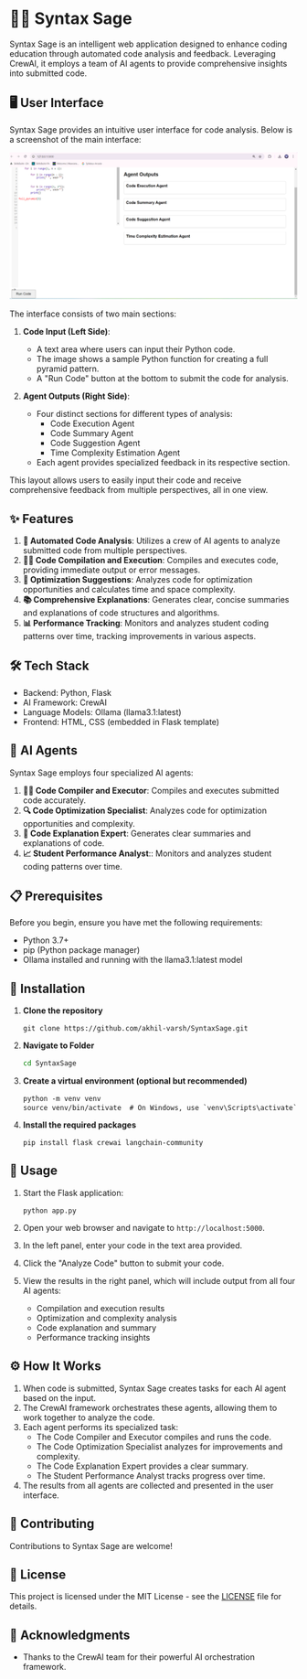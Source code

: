 # 🧙‍♂️ Syntax Sage

Syntax Sage is an intelligent web application designed to enhance coding education through automated code analysis and feedback. Leveraging CrewAI, it employs a team of AI agents to provide comprehensive insights into submitted code.

## 🖥️ User Interface

Syntax Sage provides an intuitive user interface for code analysis. Below is a screenshot of the main interface:

![Syntax Sage UI](flask_app/SyntaxSage.png)

The interface consists of two main sections:

1. **Code Input (Left Side)**: 
   - A text area where users can input their Python code.
   - The image shows a sample Python function for creating a full pyramid pattern.
   - A "Run Code" button at the bottom to submit the code for analysis.

2. **Agent Outputs (Right Side)**:
   - Four distinct sections for different types of analysis:
     - Code Execution Agent
     - Code Summary Agent
     - Code Suggestion Agent
     - Time Complexity Estimation Agent
   - Each agent provides specialized feedback in its respective section.

This layout allows users to easily input their code and receive comprehensive feedback from multiple perspectives, all in one view.



## ✨ Features

1. **🤖 Automated Code Analysis**: Utilizes a crew of AI agents to analyze submitted code from multiple perspectives.
2. **🏃‍♂️ Code Compilation and Execution**:  Compiles and executes code, providing immediate output or error messages.
3. **🔧 Optimization Suggestions**: Analyzes code for optimization opportunities and calculates time and space complexity.
4. **📚 Comprehensive Explanations**: Generates clear, concise summaries and explanations of code structures and algorithms.
5. **📊 Performance Tracking**: Monitors and analyzes student coding patterns over time, tracking improvements in various aspects.

## 🛠️ Tech Stack

- Backend: Python, Flask
- AI Framework: CrewAI
- Language Models: Ollama (llama3.1:latest)
- Frontend: HTML, CSS (embedded in Flask template)

## 🤖 AI Agents

Syntax Sage employs four specialized AI agents:

1. **👨‍💻 Code Compiler and Executor**: Compiles and executes submitted code accurately.
2. **🔍 Code Optimization Specialist**: Analyzes code for optimization opportunities and complexity.
3. **📘 Code Explanation Expert**: Generates clear summaries and explanations of code.
4. **📈 Student Performance Analyst**:: Monitors and analyzes student coding patterns over time.

## 📋 Prerequisites

Before you begin, ensure you have met the following requirements:

- Python 3.7+
- pip (Python package manager)
- Ollama installed and running with the llama3.1:latest model

## 🚀 Installation

1. **Clone the repository**
   ```
   git clone https://github.com/akhil-varsh/SyntaxSage.git
   ```
2. **Navigate to Folder**
   ```bash
   cd SyntaxSage
   ```

2. **Create a virtual environment (optional but recommended)**
   ```
   python -m venv venv
   source venv/bin/activate  # On Windows, use `venv\Scripts\activate`
   ```

3. **Install the required packages**
   ```
   pip install flask crewai langchain-community
   ```

## 🎯 Usage

1. Start the Flask application:
   ```
   python app.py
   ```

2. Open your web browser and navigate to `http://localhost:5000`.

3. In the left panel, enter your code in the text area provided.

4. Click the "Analyze Code" button to submit your code.

5. View the results in the right panel, which will include output from all four AI agents:
   - Compilation and execution results
   - Optimization and complexity analysis
   - Code explanation and summary
   - Performance tracking insights


## ⚙️ How It Works

1. When code is submitted, Syntax Sage creates tasks for each AI agent based on the input.
2. The CrewAI framework orchestrates these agents, allowing them to work together to analyze the code.
3. Each agent performs its specialized task:
   - The Code Compiler and Executor compiles and runs the code.
   - The Code Optimization Specialist analyzes for improvements and complexity.
   - The Code Explanation Expert provides a clear summary.
   - The Student Performance Analyst tracks progress over time.
4. The results from all agents are collected and presented in the user interface.

## 🤝 Contributing

Contributions to Syntax Sage are welcome! 

## 📄 License

This project is licensed under the MIT License - see the [LICENSE](LICENSE) file for details.

## 👏 Acknowledgments

- Thanks to the CrewAI team for their powerful AI orchestration framework.


